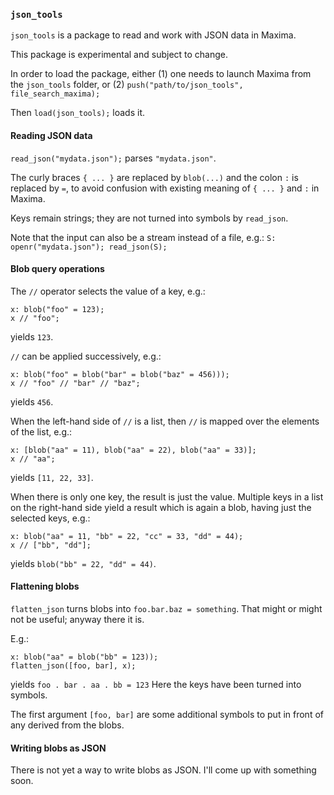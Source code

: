 ### `json_tools`

`json_tools` is a package to read and work with JSON data in Maxima.

This package is experimental and subject to change.

In order to load the package, either
(1) one needs to launch Maxima from the `json_tools` folder,
or (2) `push("path/to/json_tools", file_search_maxima);`

Then `load(json_tools);` loads it.

#### Reading JSON data

`read_json("mydata.json");` parses `"mydata.json"`.

The curly braces `{ ... }` are replaced by `blob(...)`
and the colon `:` is replaced by `=`,
to avoid confusion with existing meaning of `{ ... }` and `:` in Maxima.

Keys remain strings; they are not turned into symbols by `read_json`.

Note that the input can also be a stream instead of a file,
e.g.: `S: openr("mydata.json"); read_json(S);`

#### Blob query operations

The `//` operator selects the value of a key,
e.g.: 
```{maxima}
x: blob("foo" = 123);
x // "foo";
```
yields `123`.

`//` can be applied successively,
e.g.:
```{maxima}
x: blob("foo" = blob("bar" = blob("baz" = 456)));
x // "foo" // "bar" // "baz";
```
yields `456`.

When the left-hand side of `//` is a list,
then `//` is mapped over the elements of the list,
e.g.: 
```{maxima}
x: [blob("aa" = 11), blob("aa" = 22), blob("aa" = 33)];
x // "aa";
```
yields `[11, 22, 33]`.

When there is only one key, the result is just the value.
Multiple keys in a list on the right-hand side
yield a result which is again a blob, having just the selected keys,
e.g.:
```{maxima}
x: blob("aa" = 11, "bb" = 22, "cc" = 33, "dd" = 44);
x // ["bb", "dd"];
```
yields `blob("bb" = 22, "dd" = 44)`.

#### Flattening blobs

`flatten_json` turns blobs into `foo.bar.baz = something`.
That might or might not be useful; anyway there it is.

E.g.: 
```{maxima}
x: blob("aa" = blob("bb" = 123));
flatten_json([foo, bar], x);
```
yields `foo . bar . aa . bb = 123`
Here the keys have been turned into symbols.

The first argument `[foo, bar]` are some additional symbols
to put in front of any derived from the blobs.

#### Writing blobs as JSON

There is not yet a way to write blobs as JSON.
I'll come up with something soon.
